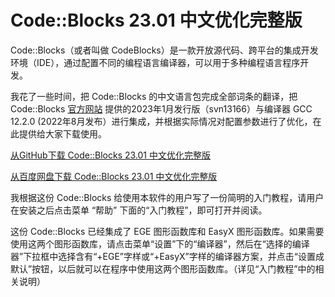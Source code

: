 # Code::Blocks 23.01 中文优化完整版
Code::Blocks（或者叫做 CodeBlocks）是一款开放源代码、跨平台的集成开发环境（IDE），通过配置不同的编程语言编译器，可以用于多种编程语言程序开发。

我花了一些时间，把 Code::Blocks 的中文语言包完成全部词条的翻译，把 Code::Blocks [官方网站](https://www.codeblocks.org/) 提供的2023年1月发行版（svn13166）与编译器 GCC 12.2.0 (2022年8月发布）进行集成，并根据实际情况对配置参数进行了优化，在此提供给大家下载使用。

[从GitHub下载 Code::Blocks 23.01 中文优化完整版](https://github.com/anbangli/codeblocks-cn/releases/download/v23.01cn/CodeBlocks-23.01-MinGW64-GCC-13.2-cn.exe) 

[从百度网盘下载 Code::Blocks 23.01 中文优化完整版](https://pan.bai链接：https://pan.baidu.com/s/1F2DBnk6bGVhhcgiggaFLFw?pwd=free)

我根据这份 Code::Blocks 给使用本软件的用户写了一份简明的入门教程，请用户在安装之后点击菜单 “帮助” 下面的“入门教程”，即可打开并阅读。

这份 Code::Blocks 已经集成了 EGE 图形函数库和 EasyX 图形函数库。如果需要使用这两个图形函数库，请点击菜单“设置”下的“编译器”，然后在“选择的编译器”下拉框中选择含有“+EGE”字样或“+EasyX”字样的编译器方案，并点击“设置成默认”按钮，以后就可以在程序中使用这两个图形函数库。（详见“入门教程”中的相关说明）
